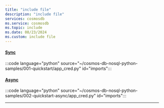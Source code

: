 ```yaml
---
title: "include file"
description: "include file"
services: cosmosdb
ms.service: cosmosdb
ms.topic: include
ms.date: 08/23/2024
ms.custom: include file
---
```


#### [Sync](#tab/sync)

:::code language="python" source="~/cosmos-db-nosql-python-samples/001-quickstart/app_cred.py" id="imports":::

#### [Async](#tab/async)

:::code language="python" source="~/cosmos-db-nosql-python-samples/002-quickstart-async/app_cred.py" id="imports":::

---